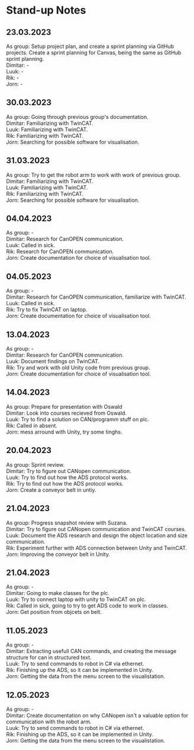 # Stand-up Notes

## 23.03.2023
As group: Setup project plan, and create a sprint planning via GitHub projects. Create a sprint planning for Canvas, being the same as GitHub sprint planning. <br>
Dimitar: - <br>
Luuk: - <br>
Rik: - <br>
Jorn: - <br>

## 30.03.2023
As group: Going through previous group's documentation.<br>
Dimitar: Familiarizing with TwinCAT.<br>
Luuk: Familiarizing with TwinCAT.<br>
Rik: Familiarizing with TwinCAT.<br>
Jorn: Searching for possible software for visualisation.<br>

## 31.03.2023
As group: Try to get the robot arm to work with work of previous group.<br>
Dimitar: Familiarizing with TwinCAT.<br>
Luuk: Familiarizing with TwinCAT.<br>
Rik: Familiarizing with TwinCAT.<br>
Jorn: Searching for possible software for visualisation.<br>

## 04.04.2023
As group: -<br>
Dimitar: Research for CanOPEN communication.<br>
Luuk: Called in sick.<br>
Rik: Research for CanOPEN communication.<br>
Jorn: Create documentation for choice of visualisation tool.<br>

## 04.05.2023
As group: -<br>
Dimitar: Research for CanOPEN communication, familiarize with TwinCAT.<br>
Luuk: Called in sick.<br>
Rik: Try to fix TwinCAT on laptop.<br>
Jorn: Create documentation for choice of visualisation tool.<br>

## 13.04.2023
As group: -<br>
Dimitar: Research for CanOPEN communication.<br>
Luuk: Document findings on TwinCAT.<br>
Rik: Try and work with old Unity code from previous group.<br>
Jorn: Create documentation for choice of visualisation tool.<br>

## 14.04.2023
As group: Prepare for presentation with Oswald<br>
Dimitar: Look into courses recieved from Oswald.<br>
Luuk: Try to find a solution on CAN/programm stuff on plc.<br>
Rik: Called in absent.<br>
Jorn: mess arround with Unity, try some tinghs.<br>

## 20.04.2023
As group: Sprint review.<br>
Dimitar: Try to figure out CANopen communication.<br>
Luuk: Try to find out how the ADS protocol works.<br>
Rik: Try to find out how the ADS protocol works.<br>
Jorn: Create a conveyor belt in untiy.<br>

## 21.04.2023
As group: Progress snapshot review with Suzana.<br>
Dimitar: Try to figure out CANopen communication and TwinCAT courses.<br>
Luuk: Document the ADS research and design the object location and size communication.<br>
Rik: Experiment further with ADS connection between Unity and TwinCAT.<br>
Jorn: Improving the conveyor belt in Unity.<br>

## 21.04.2023
As group: -<br>
Dimitar: Going to make classes for the plc.<br>
Luuk: Try to connect laptop with unity to TwinCAT on plc.<br>
Rik: Called in sick, going to try to get ADS code to work in classes.<br>
Jorn: Get position from objcets on belt.<br>

## 11.05.2023
As group: -<br>
Dimitar: Extracting usefull CAN commands, and creating the message structure for can in structured text.<br>
Luuk: Try to send commands to robot in C# via ethernet.<br>
Rik: Finishing up the ADS, so it can be implemented in Unity.<br>
Jorn: Getting the data from the menu screen to the visualistation.<br>

## 12.05.2023
As group: -<br>
Dimitar: Create documentation on why CANopen isn't a valuable option for communication with the robot arm.<br>
Luuk: Try to send commands to robot in C# via ethernet.<br>
Rik: Finishing up the ADS, so it can be implemented in Unity.<br>
Jorn: Getting the data from the menu screen to the visualistation.<br>
